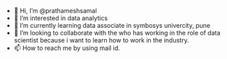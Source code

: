 - 👋 Hi, I’m @prathameshsamal
- 👀 I’m interested in data analytics
- 🌱 I’m currently learning data associate in symbosys univercity, pune
- 💞️ I’m looking to collaborate with the who has working in the role of data scientist because i want to learn how to work in the industry.
- 📫 How to reach me by using mail id.

<!---
prathameshsamal/prathameshsamal is a ✨ special ✨ repository because its `README.md` (this file) appears on your GitHub profile.
You can click the Preview link to take a look at your changes.
--->
